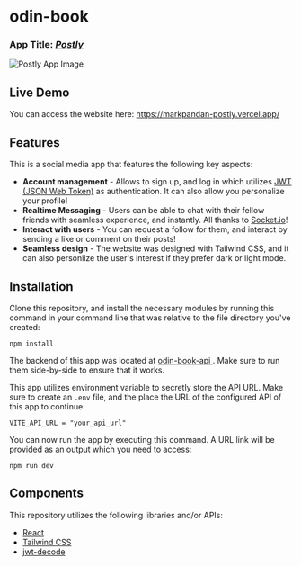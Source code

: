 # odin-book

### App Title: <ins>**_Postly_**</ins>

![Postly App Image](https://imgur.com/iSs3A9H.jpg)

## Live Demo

You can access the website here: https://markpandan-postly.vercel.app/

## Features

This is a social media app that features the following key aspects:

- **Account management** - Allows to sign up, and log in which utilizes [JWT (JSON Web Token)](https://www.jwt.io/introduction) as authentication. It can also allow you personalize your profile!
- **Realtime Messaging** - Users can be able to chat with their fellow friends with seamless experience, and instantly. All thanks to [Socket.io](https://socket.io/)!
- **Interact with users** - You can request a follow for them, and interact by sending a like or comment on their posts!
- **Seamless design** - The website was designed with Tailwind CSS, and it can also personlize the user's interest if they prefer dark or light mode.

## Installation

Clone this repository, and install the necessary modules by running this command in your command line that was relative to the file directory you've created:

```
npm install
```

The backend of this app was located at [odin-book-api
](https://github.com/markpandan/odin-book-api). Make sure to run them side-by-side to ensure that it works.

This app utilizes environment variable to secretly store the API URL. Make sure to create an `.env` file, and the place the URL of the configured API of this app to continue:

```
VITE_API_URL = "your_api_url"
```

You can now run the app by executing this command. A URL link will be provided as an output which you need to access:

```
npm run dev
```

## Components

This repository utilizes the following libraries and/or APIs:

- [React](https://react.dev/learn)
- [Tailwind CSS](https://tailwindcss.com/)
- [jwt-decode](https://www.npmjs.com/package/jwt-decode)
